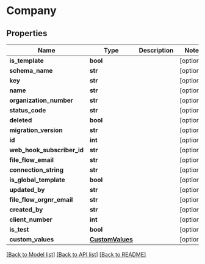 # Company

## Properties
Name | Type | Description | Notes
------------ | ------------- | ------------- | -------------
**is_template** | **bool** |  | [optional] 
**schema_name** | **str** |  | [optional] 
**key** | **str** |  | [optional] 
**name** | **str** |  | [optional] 
**organization_number** | **str** |  | [optional] 
**status_code** | **str** |  | [optional] 
**deleted** | **bool** |  | [optional] 
**migration_version** | **str** |  | [optional] 
**id** | **int** |  | [optional] 
**web_hook_subscriber_id** | **str** |  | [optional] 
**file_flow_email** | **str** |  | [optional] 
**connection_string** | **str** |  | [optional] 
**is_global_template** | **bool** |  | [optional] 
**updated_by** | **str** |  | [optional] 
**file_flow_orgnr_email** | **str** |  | [optional] 
**created_by** | **str** |  | [optional] 
**client_number** | **int** |  | [optional] 
**is_test** | **bool** |  | [optional] 
**custom_values** | [**CustomValues**](CustomValues.md) |  | [optional] 

[[Back to Model list]](../README.md#documentation-for-models) [[Back to API list]](../README.md#documentation-for-api-endpoints) [[Back to README]](../README.md)

